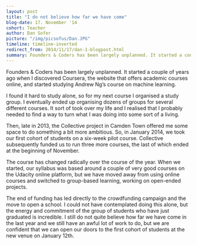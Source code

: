 ```yaml
---
layout: post
title: "I do not believe how far we have come"
blog-date: 17. November '14
cohort: Teacher
author: Dan Sofer
picture: "/img/picsofus/Dan.JPG"
timeline: timeline-inverted
redirect_from: 2014/11/17/dan-1-blogpost.html
summary: Founders & Coders has been largely unplanned. It started a couple of years ago when I discovered Coursera, the website that offers academic courses online, and started studying Andrew Ng’s course on machine learning...
---
```


Founders & Coders has been largely unplanned. It started a couple of years ago when I discovered Coursera, the website that offers academic courses online, and started studying Andrew Ng’s course on machine learning.

I found it hard to study alone, so for my next course I organised a study group. I eventually ended up organising dozens of groups for several different courses. It sort of took over my life and I realised that I probably needed to find a way to turn what I was doing into some sort of a living. 

Then, late in 2013, the Collective project in Camden Town offered me some space to do something a bit more ambitious. So, in January 2014, we took our first cohort of students on a six-week pilot course.  Collective subsequently funded us to run three more courses, the last of which ended at the beginning of November. 

The course has changed radically over the course of the year. When we started, our syllabus was based around a couple of very good courses on the Udacity online platform, but we have moved away from using online courses and switched to group-based learning, working on open-ended projects.

The end of funding has led directly to the crowdfunding campaign and the move to open a school. I could not have contemplated doing this alone, but the energy and commitment of the group of students who have just graduated is incredible. I still do not quite believe how far we have come in the last year and we still have an awful lot of work to do, but we are confident that we can open our doors to the first cohort of students at the new venue on January 12th.
